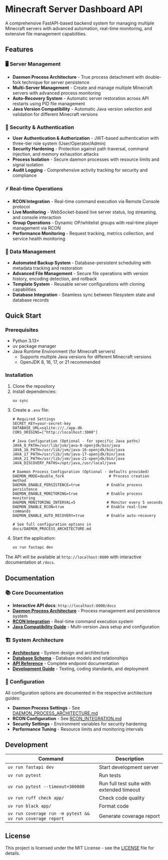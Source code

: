 # Minecraft Server Dashboard API

A comprehensive FastAPI-based backend system for managing multiple Minecraft servers with advanced automation, real-time monitoring, and extensive file management capabilities.

## Features

### 🖥️ Server Management
- **Daemon Process Architecture** - True process detachment with double-fork technique for server persistence
- **Multi-Server Management** - Create and manage multiple Minecraft servers with advanced process monitoring
- **Auto-Recovery System** - Automatic server restoration across API restarts using PID file management
- **Java Version Compatibility** - Automatic Java version selection and validation for different Minecraft versions

### 🔐 Security & Authentication
- **User Authentication & Authorization** - JWT-based authentication with three-tier role system (User/Operator/Admin)
- **Security Hardening** - Protection against path traversal, command injection, and memory exhaustion attacks
- **Process Isolation** - Secure daemon processes with resource limits and signal isolation
- **Audit Logging** - Comprehensive activity tracking for security and compliance

### ⚡ Real-time Operations
- **RCON Integration** - Real-time command execution via Remote Console protocol
- **Live Monitoring** - WebSocket-based live server status, log streaming, and console interaction
- **Group Operations** - Dynamic OP/whitelist groups with real-time player management via RCON
- **Performance Monitoring** - Request tracking, metrics collection, and service health monitoring

### 💾 Data Management
- **Automated Backup System** - Database-persistent scheduling with metadata tracking and restoration
- **Advanced File Management** - Secure file operations with version history, encoding detection, and rollback
- **Template System** - Reusable server configurations with cloning capabilities
- **Database Integration** - Seamless sync between filesystem state and database records

## Quick Start

### Prerequisites
- Python 3.13+
- uv package manager
- Java Runtime Environment (for Minecraft servers)
  - Supports multiple Java versions for different Minecraft versions
  - OpenJDK 8, 16, 17, or 21 recommended

### Installation

1. Clone the repository
2. Install dependencies:
   ```bash
   uv sync
   ```
3. Create a `.env` file:
   ```env
   # Required Settings
   SECRET_KEY=your-secret-key
   DATABASE_URL=sqlite:///./app.db
   CORS_ORIGINS=["http://localhost:3000"]
   
   # Java Configuration (Optional - for specific Java paths)
   JAVA_8_PATH=/usr/lib/jvm/java-8-openjdk/bin/java
   JAVA_16_PATH=/usr/lib/jvm/java-16-openjdk/bin/java
   JAVA_17_PATH=/usr/lib/jvm/java-17-openjdk/bin/java
   JAVA_21_PATH=/usr/lib/jvm/java-21-openjdk/bin/java
   JAVA_DISCOVERY_PATHS=/opt/java,/usr/local/java
   
   # Daemon Process Configuration (Optional - defaults provided)
   DAEMON_MODE=double_fork                    # Process creation method
   DAEMON_ENABLE_PERSISTENCE=true            # Enable process persistence
   DAEMON_ENABLE_MONITORING=true             # Enable process monitoring
   DAEMON_MONITORING_INTERVAL=5              # Monitor every 5 seconds
   DAEMON_ENABLE_RCON=true                   # Enable real-time commands
   DAEMON_ENABLE_AUTO_RECOVERY=true          # Enable auto-recovery
   
   # See full configuration options in docs/DAEMON_PROCESS_ARCHITECTURE.md
   ```
4. Start the application:
   ```bash
   uv run fastapi dev
   ```

The API will be available at `http://localhost:8000` with interactive documentation at `/docs`.

## Documentation

### 📚 Core Documentation
- **Interactive API docs**: `http://localhost:8000/docs`
- **[Daemon Process Architecture](docs/DAEMON_PROCESS_ARCHITECTURE.md)** - Process management and persistence system
- **[RCON Integration](docs/RCON_INTEGRATION.md)** - Real-time command execution system
- **[Java Compatibility Guide](docs/java-compatibility.md)** - Multi-version Java setup and configuration

### 🏗️ System Architecture  
- **[Architecture](docs/architecture.md)** - System design and architecture
- **[Database Schema](docs/database.md)** - Database models and relationships
- **[API Reference](docs/api-reference.md)** - Complete endpoint documentation
- **[Development Guide](docs/development.md)** - Testing, coding standards, and deployment

### 🔧 Configuration
All configuration options are documented in the respective architecture guides:
- **Daemon Process Settings** - See [DAEMON_PROCESS_ARCHITECTURE.md](docs/DAEMON_PROCESS_ARCHITECTURE.md#configuration)
- **RCON Configuration** - See [RCON_INTEGRATION.md](docs/RCON_INTEGRATION.md#configuration)
- **Security Settings** - Environment variables for security hardening
- **Performance Tuning** - Resource limits and monitoring intervals

## Development

| Command | Description |
|---------|-------------|
| `uv run fastapi dev` | Start development server |
| `uv run pytest` | Run tests |
| `uv run pytest --timeout=300000` | Run full test suite with extended timeout |
| `uv run ruff check app/` | Check code quality |
| `uv run black app/` | Format code |
| `uv run coverage run -m pytest && uv run coverage report` | Generate coverage report |

## License

This project is licensed under the MIT License - see the [LICENSE](LICENSE) file for details.